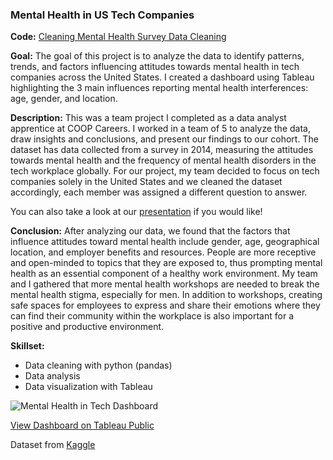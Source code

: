 ### Mental Health in US Tech Companies
**Code:** [Cleaning Mental Health Survey Data Cleaning](https://github.com/shyrlee/Shirley-Xia-Portfolio/blob/a9d4c755479aaf432091f6aa9f5845416171f117/Mental%20Health%20in%20Tech/Mental%20Health%20Survey%20Data%20Cleaning.ipynb)

**Goal:** The goal of this project is to analyze the data to identify patterns, trends, and factors influencing attitudes towards mental health in tech companies across the United States. I created a dashboard using Tableau highlighting the 3 main influences reporting mental health interferences: age, gender, and location.

**Description:** This was a team project I completed as a data analyst apprentice at COOP Careers. I worked in a team of 5 to analyze the data, draw insights and conclusions, and present our findings to our cohort. The dataset has data collected from a survey in 2014, measuring the attitudes towards mental health and the frequency of mental health disorders in the tech workplace globally. For our project, my team decided to focus on tech companies solely in the United States and we cleaned the dataset accordingly, each member was assigned a different question to answer. 

You can also take a look at our [presentation](https://github.com/shyrlee/Shirley-Xia-Portfolio/blob/0d0b984012399543f2d38f3fe65ad11b35984414/Mental%20Health%20in%20Tech/Mental%20Health%20In%20Tech%20Presentation.pdf) if you would like!

**Conclusion:** After analyzing our data, we found that the factors that influence attitudes toward mental health include gender, age, geographical location, and employer benefits and resources. People are more receptive and open-minded to topics that they are exposed to, thus prompting mental health as an essential component of a healthy work environment. My team and I gathered that more mental health workshops are needed to break the mental health stigma, especially for men. In addition to workshops, creating safe spaces for employees to express and share their emotions where they can find their community within the workplace is also important for a positive and productive environment.

**Skillset:** 

- Data cleaning with python (pandas)
- Data analysis
- Data visualization with Tableau

![Mental Health in Tech Dashboard](https://github.com/shyrlee/Shirley-Xia-Portfolio/assets/134797686/c2e9a664-12ab-4f8b-a1d5-ec7a7e61c503)

[View Dashboard on Tableau Public](https://public.tableau.com/views/MentalHealthinUSTechCompanies/Dashboard1?:language=en-US&:display_count=n&:origin=viz_share_link)

Dataset from [Kaggle](https://www.kaggle.com/datasets/osmi/mental-health-in-tech-survey)
